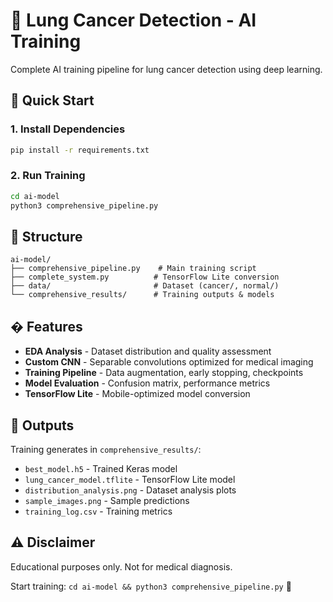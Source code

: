 # 🔬 Lung Cancer Detection - AI Training

Complete AI training pipeline for lung cancer detection using deep learning.

## 🚀 Quick Start

### 1. Install Dependencies
```bash
pip install -r requirements.txt
```

### 2. Run Training
```bash
cd ai-model
python3 comprehensive_pipeline.py
```

## 📁 Structure

```
ai-model/
├── comprehensive_pipeline.py    # Main training script
├── complete_system.py          # TensorFlow Lite conversion  
├── data/                       # Dataset (cancer/, normal/)
└── comprehensive_results/      # Training outputs & models
```

## � Features

- **EDA Analysis** - Dataset distribution and quality assessment
- **Custom CNN** - Separable convolutions optimized for medical imaging
- **Training Pipeline** - Data augmentation, early stopping, checkpoints
- **Model Evaluation** - Confusion matrix, performance metrics
- **TensorFlow Lite** - Mobile-optimized model conversion

## 📂 Outputs

Training generates in `comprehensive_results/`:
- `best_model.h5` - Trained Keras model
- `lung_cancer_model.tflite` - TensorFlow Lite model
- `distribution_analysis.png` - Dataset analysis plots
- `sample_images.png` - Sample predictions
- `training_log.csv` - Training metrics

## ⚠️ Disclaimer

Educational purposes only. Not for medical diagnosis.

Start training: `cd ai-model && python3 comprehensive_pipeline.py` 🚀